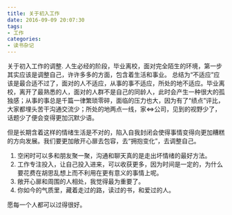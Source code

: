 ```yaml
---
title: 关于初入工作
date: 2016-09-09 20:07:30
tags:
- 工作
categories:
- 读书杂记
---
```

关于初入工作的调整.<!--more-->
人生必经的阶段，毕业离校，面对完全陌生的环境，第一步其实应该是调整自己，许许多多的方面，包含着生活和事业。
总结为“不适应”应该是最合适不过了，面对的人不适应，从事的事不适应，所处的地不适应。毕业离校，离开了最熟悉的人，面对的人群不是自己的同龄人，此时会产生一种很大的孤独感；从事的事总是千篇一律繁琐零碎，面临的压力也大，因为有了“绩点”评比，大家都埋头苦干沟通交流少；所处的地两点一线，家<=>公司，见到的视野少了，话题少了便会变得更加沉默少语。

但是长期含着这样的情绪生活是不对的，陷入自我封闭会使得事情变得向更加糟糕的方向发展。我们要更加敞开心扉去包容，去“拥抱变化”，去调整自己。

1. 空闲时可以多和朋友聚一聚，沟通和聊天真的是走出坏情绪的最好方法。
2. 工作专注投入，让自己投入进来，可以收获更多，因为时间是一定的，为什么要花费在胡思乱想上而不利用在更有意义的事情上呢。
3. 敞开心扉和周围的人相处，我觉得最为重要了。
4. 你如今的气质里，藏着走过的路，读过的书，和爱过的人。

愿每一个人都可以过得很好。